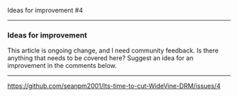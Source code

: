 Ideas for improvement #4

***

### Ideas for improvement

This article is ongoing change, and I need community feedback. Is there anything that needs to be covered here? Suggest an idea for an improvement in the comments below.

***

https://github.com/seanpm2001/Its-time-to-cut-WideVine-DRM/issues/4


